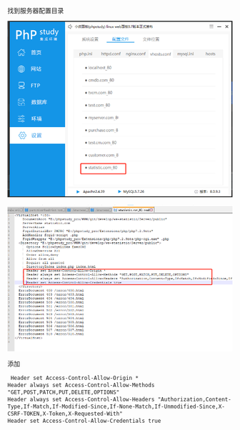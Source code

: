 找到服务器配置目录

![image-20210118141631952](..\images\image-20210118141631952.png)

![image-20210118141717168](..\images\image-20210118141717168.png)

添加

```properties
 Header set Access-Control-Allow-Origin *
Header always set Access-Control-Allow-Methods "GET,POST,PATCH,PUT,DELETE,OPTIONS"
Header always set Access-Control-Allow-Headers "Authorization,Content-Type,If-Match,If-Modified-Since,If-None-Match,If-Unmodified-Since,X-CSRF-TOKEN,X-Token,X-Requested-With"
Header set Access-Control-Allow-Credentials true
```

